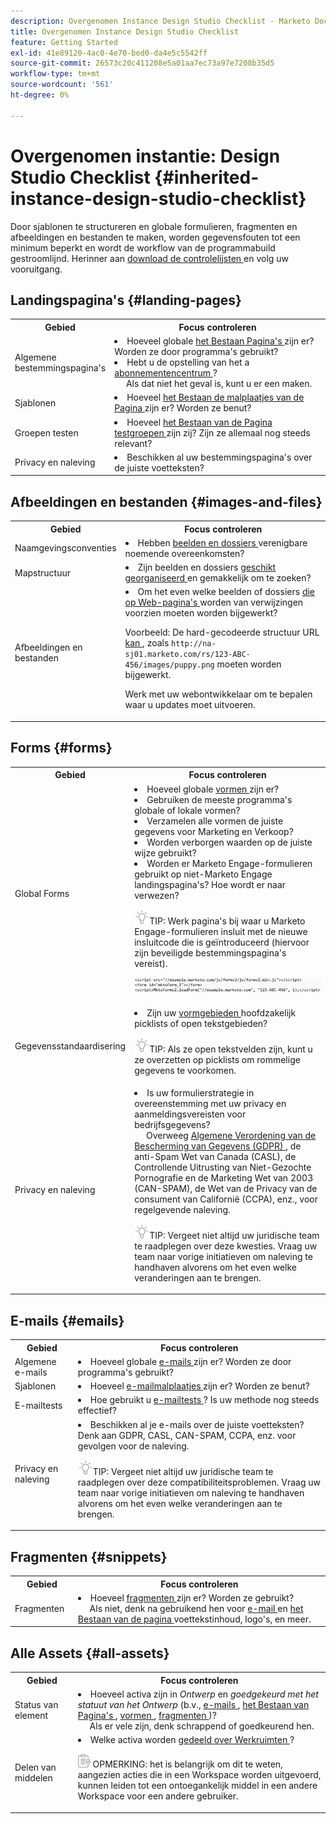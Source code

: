 ```yaml
---
description: Overgenomen Instance Design Studio Checklist - Marketo Docs - Productdocumentatie
title: Overgenomen Instance Design Studio Checklist
feature: Getting Started
exl-id: 41e89120-4ac0-4e70-bed0-da4e5c5542ff
source-git-commit: 26573c20c411208e5a01aa7ec73a97e7208b35d5
workflow-type: tm+mt
source-wordcount: '561'
ht-degree: 0%

---
```


# Overgenomen instantie: Design Studio Checklist {#inherited-instance-design-studio-checklist}

Door sjablonen te structureren en globale formulieren, fragmenten en afbeeldingen en bestanden te maken, worden gegevensfouten tot een minimum beperkt en wordt de workflow van de programmabuild gestroomlijnd. Herinner aan [ download de controlelijsten ](/help/marketo/getting-started/inheriting-a-marketo-engage-instance/assets/adobe-marketo-engage-inherited-instance-admin-checklist.xlsx) en volg uw vooruitgang.

## Landingspagina&#39;s {#landing-pages}

<table style="table-layout:auto">
 <tbody>
  <tr>
   <th style="width:20%">Gebied</th>
   <th>Focus controleren</th>
  </tr>
  <tr>
   <td>Algemene bestemmingspagina's</td>
   <td><li>Hoeveel globale <a href="/help/marketo/product-docs/demand-generation/landing-pages/understanding-landing-pages/understanding-free-form-vs-guided-landing-pages.md" target="_blank"> het Bestaan Pagina's </a> zijn er? Worden ze door programma's gebruikt?</li>
   <li>Hebt u de opstelling van het a <a href="https://experienceleague.adobe.com/docs/marketo-learn/tutorials/lead-and-data-management/subscription-center-learn.html?lang=nl-NL" target="_blank"> abonnementencentrum </a>?
   <br/>     Als dat niet het geval is, kunt u er een maken.</li></td>
  </tr>
  <tr>
   <td>Sjablonen</td>
   <td><li>Hoeveel <a href="/help/marketo/product-docs/demand-generation/landing-pages/landing-page-templates/edit-a-marketo-landing-page-template.md" target="_blank"> het Bestaan de malplaatjes van de Pagina </a> zijn er? Worden ze benut?</li></td>
  </tr>
  <tr>
   <td>Groepen testen</td>
   <td><li>Hoeveel <a href="/help/marketo/product-docs/demand-generation/landing-pages/understanding-landing-pages/landing-page-test-groups.md" target="_blank"> het Bestaan van de Pagina testgroepen </a> zijn zij? Zijn ze allemaal nog steeds relevant?</li></td>
  </tr>
   <tr>
   <td>Privacy en naleving</td>
   <td><li>Beschikken al uw bestemmingspagina's over de juiste voetteksten?</li></td>
  </tr>
 </tbody>
</table>

## Afbeeldingen en bestanden {#images-and-files}

<table style="table-layout:auto">
 <tbody>
  <tr>
   <th style="width:20%">Gebied</th>
   <th>Focus controleren</th>
  </tr>
  <tr>
   <td>Naamgevingsconventies</td>
   <td><li>Hebben <a href="/help/marketo/product-docs/demand-generation/images-and-files/add-images-and-files-to-marketo.md" target="_blank"> beelden en dossiers </a> verenigbare noemende overeenkomsten?</li></td>
  </tr>
  <tr>
   <td>Mapstructuur</td>
   <td><li>Zijn beelden en dossiers <a href="/help/marketo/product-docs/demand-generation/images-and-files/organize-your-images-and-files-using-folders.md" target="_blank"> geschikt georganiseerd </a> en gemakkelijk om te zoeken?</li></td>
  </tr>
  <tr>
   <td>Afbeeldingen en bestanden</td>
   <td><li>Om het even welke beelden of dossiers <a href="/help/marketo/product-docs/demand-generation/images-and-files/find-the-url-of-an-uploaded-image-or-file.md" target="_blank"> die op Web-pagina's </a> worden van verwijzingen voorzien moeten worden bijgewerkt?
   <p>Voorbeeld: De hard-gecodeerde structuur URL <a href="https://nation.marketo.com/t5/product-documents/upcoming-changes-to-design-studio-urls/ta-p/306632#_Toc54870361" target="_blank"> kan </a>, zoals <code>http://na-sj01.marketo.com/rs/123-ABC-456/images/puppy.png</code> moeten worden bijgewerkt.
   <p>Werk met uw webontwikkelaar om te bepalen waar u updates moet uitvoeren.</li></td>
  </tr>
 </tbody>
</table>

## Forms {#forms}

<table style="table-layout:auto">
 <tbody>
  <tr>
   <th style="width:20%">Gebied</th>
   <th>Focus controleren</th>
  </tr>
  <tr>
   <td>Global Forms</td>
   <td><li>Hoeveel globale <a href="/help/marketo/product-docs/demand-generation/forms/creating-a-form/create-a-form.md" target="_blank"> vormen </a> zijn er?</li>
<li>Gebruiken de meeste programma's globale of lokale vormen?</li>
<li>Verzamelen alle vormen de juiste gegevens voor Marketing en Verkoop?</li>
<li>Worden verborgen waarden op de juiste wijze gebruikt?</li>
<li>Worden er Marketo Engage-formulieren gebruikt op niet-Marketo Engage landingspagina's? Hoe wordt er naar verwezen?</li>
<p><img src="assets/tip-icon.png" alt="pictogram tip">TIP: Werk pagina's bij waar u Marketo Engage-formulieren insluit met de nieuwe insluitcode die is geïntroduceerd (hiervoor zijn beveiligde bestemmingspagina's vereist).
<p><a href="/help/marketo/getting-started/inheriting-a-marketo-engage-instance/assets/design-studio-checklist-2.png" target="_blank"><img src="assets/design-studio-checklist-1.png" alt="codeminiatuur"></a>
</td>
  </tr>
  <tr>
   <td>Gegevensstandaardisering</td>
   <td><li>Zijn uw <a href="/help/marketo/product-docs/demand-generation/forms/form-fields/add-a-fieldset-to-a-form.md" target="_blank"> vormgebieden </a> hoofdzakelijk picklists of open tekstgebieden?</li>
<p><img src="assets/tip-icon.png" alt="pictogram tip">TIP: Als ze open tekstvelden zijn, kunt u ze overzetten op picklists om rommelige gegevens te voorkomen.</td>
  </tr>
  <tr>
   <td>Privacy en naleving</td>
   <td><li>Is uw formulierstrategie in overeenstemming met uw privacy en aanmeldingsvereisten voor bedrijfsgegevens?
   <br/>     Overweeg <a href="https://business.adobe.com/resources/ebooks/the-gdpr-and-the-marketer.html" target="_blank"> Algemene Verordening van de Bescherming van Gegevens (GDPR) </a>, de anti-Spam Wet van Canada (CASL), de Controllende Uitrusting van Niet-Gezochte Pornografie en de Marketing Wet van 2003 (CAN-SPAM), de Wet van de Privacy van de consument van Californië (CCPA), enz., voor regelgevende naleving.</li>
<p><img src="assets/tip-icon.png" alt="pictogram tip">TIP: Vergeet niet altijd uw juridische team te raadplegen over deze kwesties. Vraag uw team naar vorige initiatieven om naleving te handhaven alvorens om het even welke veranderingen aan te brengen.</td>
  </tr>
 </tbody>
</table>

## E-mails {#emails}

<table style="table-layout:auto">
 <tbody>
  <tr>
   <th style="width:20%">Gebied</th>
   <th>Focus controleren</th>
  </tr>
  <tr>
   <td>Algemene e-mails</td>
   <td><li>Hoeveel globale <a href="/help/marketo/product-docs/email-marketing/general/creating-an-email/create-an-email.md" target="_blank"> e-mails </a> zijn er? Worden ze door programma's gebruikt?</li></td>
  </tr>
  <tr>
   <td>Sjablonen</td>
   <td><li>Hoeveel <a href="/help/marketo/product-docs/email-marketing/general/email-editor-2/create-an-email-template.md" target="_blank"> e-mailmalplaatjes </a> zijn er? Worden ze benut?</li></td>
  </tr>
  <tr>
   <td>E-mailtests</td>
   <td><li>Hoe gebruikt u <a href="/help/marketo/product-docs/email-marketing/email-programs/email-program-actions/email-test-a-b-test/understanding-email-testing-options.md" target="_blank"> e-mailtests </a>? Is uw methode nog steeds effectief?</li></td>
  </tr>
  </tr>
  <tr>
   <td>Privacy en naleving</td>
   <td><li>Beschikken al je e-mails over de juiste voetteksten? Denk aan GDPR, CASL, CAN-SPAM, CCPA, enz. voor gevolgen voor de naleving.</li>
<p><img src="assets/tip-icon.png" alt="pictogram tip">TIP: Vergeet niet altijd uw juridische team te raadplegen over deze compatibiliteitsproblemen. Vraag uw team naar vorige initiatieven om naleving te handhaven alvorens om het even welke veranderingen aan te brengen.</td>
  </tr>
 </tbody>
</table>

## Fragmenten {#snippets}

<table style="table-layout:auto">
 <tbody>
  <tr>
   <th style="width:20%">Gebied</th>
   <th>Focus controleren</th>
  </tr>
  <tr>
   <td>Fragmenten</td>
   <td><li>Hoeveel <a href="/help/marketo/product-docs/personalization/segmentation-and-snippets/snippets/create-a-snippet.md" target="_blank"> fragmenten </a> zijn er? Worden ze gebruikt?
   <br/>     Als niet, denk na gebruikend hen voor <a href="/help/marketo/product-docs/email-marketing/general/functions-in-the-editor/add-a-snippet-to-an-email.md" target="_blank"> e-mail </a> en <a href="/help/marketo/product-docs/demand-generation/landing-pages/personalizing-landing-pages/add-a-snippet-to-a-landing-page.md" target="_blank"> het Bestaan van de pagina </a> voettekstinhoud, logo's, en meer.</li></td>
  </tr>
 </tbody>
</table>

## Alle Assets {#all-assets}

<table style="table-layout:auto">
 <tbody>
  <tr>
   <th style="width:20%">Gebied</th>
   <th>Focus controleren</th>
  </tr>
  <tr>
   <td>Status van element</td>
   <td><li>Hoeveel activa zijn in <i> Ontwerp </i> en <i> goedgekeurd met het statuut van het Ontwerp </i> (b.v., <a href="/help/marketo/product-docs/email-marketing/general/creating-an-email/approve-an-email.md" target="_blank"> e-mails </a>, <a href="/help/marketo/product-docs/demand-generation/landing-pages/understanding-landing-pages/approve-unapprove-or-delete-a-landing-page.md#approve-a-landing-page" target="_blank"> het Bestaan van Pagina's </a>, <a href="/help/marketo/product-docs/demand-generation/forms/creating-a-form/approve-a-form.md" target="_blank"> vormen </a>, <a href="/help/marketo/product-docs/personalization/segmentation-and-snippets/snippets/approve-a-snippet.md" target="_blank"> fragmenten </a>)?
   <br/>     Als er vele zijn, denk schrappend of goedkeurend hen.</li></td>
  </tr>
  <tr>
   <td>Delen van middelen</td>
   <td><li>Welke activa worden <a href="/help/marketo/product-docs/administration/workspaces-and-person-partitions/understanding-workspaces-and-person-partitions.md#sharing-across-workspaces" target="_blank"> gedeeld over Werkruimten </a>?</li>
   <p><img src="assets/note-icon.png" alt="notitiepictogram"> OPMERKING: het is belangrijk om dit te weten, aangezien acties die in een Workspace worden uitgevoerd, kunnen leiden tot een ontoegankelijk middel in een andere Workspace voor een andere gebruiker.</td>
  </tr>
 </tbody>
</table>
